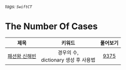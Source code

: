 ###### tags: `SwiftCT`

# The Number Of Cases
| 제목 | 키워드 | 풀어보기 |
| :-: | :-: | :-: |
| [패션왕 신해빈](https://github.com/KayAhn0126/SwiftCT/tree/main/TheNumberOfCases/FashinKing) | 경우의 수, <br> dictionary 생성 후 사용법 | [9375](https://www.acmicpc.net/problem/9375) |
